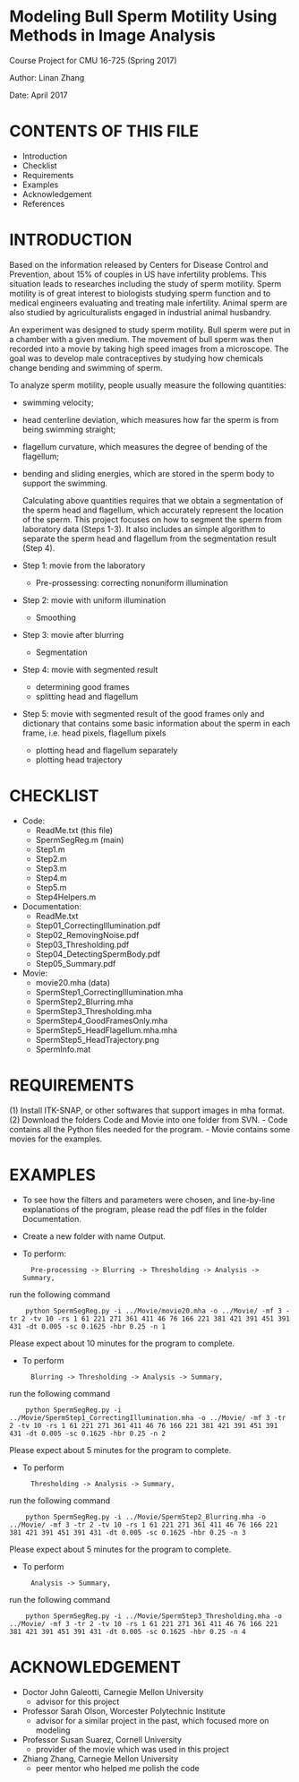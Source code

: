 # Modeling Bull Sperm Motility Using Methods in Image Analysis
Course Project for CMU 16-725 (Spring 2017)

Author: 	Linan Zhang

Date:		  April 2017


# CONTENTS OF THIS FILE
 * Introduction
 * Checklist
 * Requirements
 * Examples
 * Acknowledgement
 * References


# INTRODUCTION

Based on the information released by Centers for Disease Control and Prevention, about 15% of couples in US have infertility problems. This situation leads to researches including the study of sperm motility. Sperm motility is of great interest to biologists studying sperm function and to medical engineers evaluating and treating male infertility. Animal sperm are also studied by agriculturalists engaged in industrial animal husbandry.

An experiment was designed to study sperm motility. Bull sperm were put in a chamber with a given medium. The movement of bull sperm was then recorded into a movie by taking high speed images from a microscope. The goal was to develop male contraceptives by studying how chemicals change bending and swimming of sperm.

To analyze sperm motility, people usually measure the following quantities:
- swimming velocity;
- head centerline deviation, which measures how far the sperm is from being swimming straight; 
- flagellum curvature, which measures the degree of bending of the flagellum;
- bending and sliding energies, which are stored in the sperm body to support the swimming.

	Calculating above quantities requires that we obtain a segmentation of the sperm head and flagellum, which accurately represent the location of the sperm. This project focuses on how to segment the sperm from laboratory data (Steps 1-3). It also includes an simple algorithm to separate the sperm head and flagellum from the segmentation result (Step 4).
	
- Step 1: movie from the laboratory
	- Pre-prossessing: correcting nonuniform illumination
- Step 2: movie with uniform illumination
	- Smoothing
- Step 3: movie after blurring
	- Segmentation
- Step 4: movie with segmented result
	- determining good frames
	- splitting head and flagellum
- Step 5: movie with segmented result of the good frames only and dictionary that contains some basic information about the sperm in each frame, i.e. head pixels, flagellum pixels
	- plotting head and flagellum separately
	- plotting head trajectory


# CHECKLIST
- Code:
	- ReadMe.txt (this file)
	- SpermSegReg.m (main)
	- Step1.m
	- Step2.m
	- Step3.m
	- Step4.m
	- Step5.m
	- Step4Helpers.m
- Documentation:
	- ReadMe.txt
	- Step01_CorrectingIllumination.pdf
	- Step02_RemovingNoise.pdf
	- Step03_Thresholding.pdf
	- Step04_DetectingSpermBody.pdf
	- Step05_Summary.pdf
- Movie:
	- movie20.mha (data)
	- SpermStep1_CorrectingIllumination.mha
	- SpermStep2_Blurring.mha
	- SpermStep3_Thresholding.mha
	- SpermStep4_GoodFramesOnly.mha
	- SpermStep5_HeadFlagellum.mha.mha
	- SpermStep5_HeadTrajectory.png
	- SpermInfo.mat


# REQUIREMENTS
(1) Install ITK-SNAP, or other softwares that support images in mha format.
(2) Download the folders Code and Movie into one folder from SVN.
	- Code contains all the Python files needed for the program.
	- Movie contains some movies for the examples.
	

# EXAMPLES
- To see how the filters and parameters were chosen, and line-by-line explanations of the program, please read the pdf files in the folder Documentation.
- Create a new folder with name Output.
- To perform:

		Pre-processing -> Blurring -> Thresholding -> Analysis -> Summary,
		
run the following command

		python SpermSegReg.py -i ../Movie/movie20.mha -o ../Movie/ -mf 3 -tr 2 -tv 10 -rs 1 61 221 271 361 411 46 76 166 221 381 421 391 451 391 431 -dt 0.005 -sc 0.1625 -hbr 0.25 -n 1
		
Please expect about 10 minutes for the program to complete.
- To perform

		Blurring -> Thresholding -> Analysis -> Summary,
		
run the following command

		python SpermSegReg.py -i ../Movie/SpermStep1_CorrectingIllumination.mha -o ../Movie/ -mf 3 -tr 2 -tv 10 -rs 1 61 221 271 361 411 46 76 166 221 381 421 391 451 391 431 -dt 0.005 -sc 0.1625 -hbr 0.25 -n 2
		
Please expect about 5 minutes for the program to complete.
- To perform
		
		Thresholding -> Analysis -> Summary,
		
run the following command
		
		python SpermSegReg.py -i ../Movie/SpermStep2_Blurring.mha -o ../Movie/ -mf 3 -tr 2 -tv 10 -rs 1 61 221 271 361 411 46 76 166 221 381 421 391 451 391 431 -dt 0.005 -sc 0.1625 -hbr 0.25 -n 3
		
Please expect about 5 minutes for the program to complete.
- To perform
		
		Analysis -> Summary,
		
run the following command
		
		python SpermSegReg.py -i ../Movie/SpermStep3_Thresholding.mha -o ../Movie/ -mf 3 -tr 2 -tv 10 -rs 1 61 221 271 361 411 46 76 166 221 381 421 391 451 391 431 -dt 0.005 -sc 0.1625 -hbr 0.25 -n 4


# ACKNOWLEDGEMENT
 * Doctor John Galeotti, Carnegie Mellon University
	- advisor for this project
 * Professor Sarah Olson, Worcester Polytechnic Institute
	- advisor for a similar project in the past, which focused more on modeling 
 * Professor Susan Suarez, Cornell University
	- provider of the movie which was used in this project
 * Zhiang Zhang, Carnegie Mellon University
	- peer mentor who helped me polish the code
